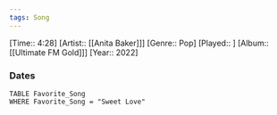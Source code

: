 ```yaml
---
tags: Song  
---
```

[Time:: 4:28]
[Artist:: [[Anita Baker]]]
[Genre:: Pop]
[Played:: ]
[Album:: [[Ultimate FM Gold]]]
[Year:: 2022]
### Dates
````dataview
TABLE Favorite_Song
WHERE Favorite_Song = "Sweet Love"
````